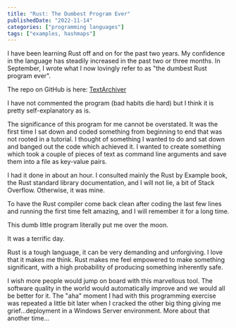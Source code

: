 ```yaml
---
title: "Rust: The Dumbest Program Ever"
publishedDate: "2022-11-14"
categories: ["programming languages"]
tags: ["examples, hashmaps"]
---
```


I have been learning Rust off and on for the past two years. My confidence in the language has steadily increased in the past two or three months. In September, I wrote what I now lovingly refer to as "the dumbest Rust program ever".

The repo on GitHub is here: [TextArchiver](https://github.com/sentinel1909/textarchiver)

I have not commented the program (bad habits die hard) but I think it is pretty self-explanatory as is.

The significance of this program for me cannot be overstated. It was the first time I sat down and coded something from beginning to end that was not rooted in a tutorial. I thought of something I wanted to do and sat down and banged out the code which achieved it. I wanted to create something which took a couple of pieces of text as command line arguments and save them into a file as key-value pairs.

I had it done in about an hour. I consulted mainly the Rust by Example book, the Rust standard library documentation, and I will not lie, a bit of Stack Overflow. Otherwise, it was mine.

To have the Rust compiler come back clean after coding the last few lines and running the first time felt amazing, and I will remember it for a long time.

This dumb little program literally put me over the moon.

It was a terrific day.

Rust is a tough language, it can be very demanding and unforgiving. I love that it makes me think. Rust makes me feel empowered to make something significant, with a high probability of producing something inherently safe.

I wish more people would jump on board with this marvellous tool. The software quality in the world would automatically improve and we would all be better for it.
The "aha" moment I had with this programming exercise was repeated a little bit later when I cracked the other big thing giving me grief…deployment in a Windows Server environment. More about that another time…
